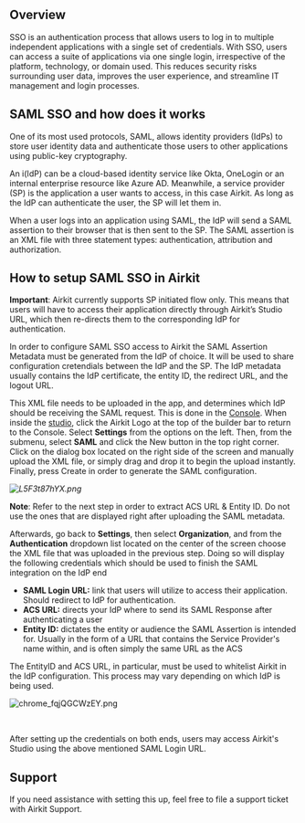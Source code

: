 Overview
--------


SSO is an authentication process that allows users to log in to multiple independent applications with a single set of credentials. With SSO, users can access a suite of applications via one single login, irrespective of the platform, technology, or domain used. This reduces security risks surrounding user data, improves the user experience, and streamline IT management and login processes. 


SAML SSO and how does it works
------------------------------


One of its most used protocols, SAML, allows identity providers (IdPs) to store user identity data and authenticate those users to other applications using public-key cryptography.


An i(IdP) can be a cloud-based identity service like Okta, OneLogin or an internal enterprise resource like Azure AD. Meanwhile, a service provider (SP) is the application a user wants to access, in this case Airkit. As long as the IdP can authenticate the user, the SP will let them in.


When a user logs into an application using SAML, the IdP will send a SAML assertion to their browser that is then sent to the SP. The SAML assertion is an XML file with three statement types: authentication, attribution and authorization. 


How to setup SAML SSO in Airkit
-------------------------------


**Important**: Airkit currently supports SP initiated flow only. This means that users will have to access their application directly through Airkit’s Studio URL, which then re-directs them to the corresponding IdP for authentication.


In order to configure SAML SSO access to Airkit the SAML Assertion Metadata must be generated from the IdP of choice. It will be used to share configuration cretendials between the IdP and the SP. The IdP metadata usually contains the IdP certificate, the entity ID, the redirect URL, and the logout URL. 


This XML file needs to be uploaded in the app, and determines which IdP should be receiving the SAML request. This is done in the [Console](https://support.airkit.com/docs/console). When inside the [studio](https://support.airkit.com/docs/studio), click the Airkit Logo at the top of the builder bar to return to the Console. Select **Settings** from the options on the left. Then, from the submenu, select **SAML** and click the New button in the top right corner. Click on the dialog box located on the right side of the screen and manually upload the XML file, or simply drag and drop it to begin the upload instantly. Finally, press Create in order to generate the SAML configuration. 


*![L5F3t87hYX.png](./assets_v1714/configuring-sso-access-for-an-organization-v1714-0.png)*


**Note**: Refer to the next step in order to extract ACS URL & Entity ID. Do not use the ones that are displayed right after uploading the SAML metadata.


Afterwards, go back to **Settings**, then select **Organization**, and from the **Authentication** dropdown list located on the center of the screen choose the XML file that was uploaded in the previous step. Doing so will display the following credentials which should be used to finish the SAML integration on the IdP end  



* **SAML Login URL:** link that users will utilize to access their application. Should redirect to IdP for authentication.
* **ACS URL:** directs your IdP where to send its SAML Response after authenticating a user
* **Entity ID:** dictates the entity or audience the SAML Assertion is intended for. Usually in the form of a URL that contains the Service Provider's name within, and is often simply the same URL as the ACS


The EntityID and ACS URL, in particular, must be used to whitelist Airkit in the IdP configuration. This process may vary depending on which IdP is being used.


![chrome_fqjQGCWzEY.png](./assets_v1714/configuring-sso-access-for-an-organization-v1714-1.png)


 


After setting up the credentials on both ends, users may access Airkit's Studio using the above mentioned SAML Login URL.


Support
-------


If you need assistance with setting this up, feel free to file a support ticket with Airkit Support.